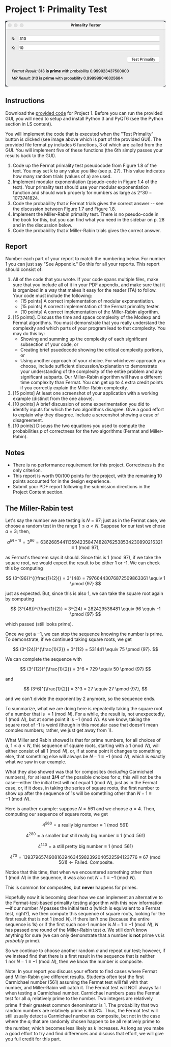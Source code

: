 # Project 1: Primality Test

![](Proj1GUI.png)

## Instructions

Download the [provided code](../project1-fermat/project1-fermat.zip/) for Project 1. 
Before you can run the provided GUI, you will need to setup and install Python 3 and PyQT6 (see the Python section in LS content).

You will implement the code that is executed when the "Test Primality" button is clicked (see image above which is part of the provided GUI). The provided file fermat.py includes 6 functions, 3 of which are called from the GUI. You will implement five of these functions (the 6th simply passes your results back to the GUI).
1. Code up the Fermat primality test pseudocode from Figure 1.8 of the text. You may set k to any value you like (see p. 27). This value indicates how many random trials (values of a) are used.
2. Implement modular exponentiation (pseudo-code in Figure 1.4 of the text). Your primality test should use your modular exponentiation function and should work properly for numbers as large as 2^30 = 1073741824.
3. Code the probability that $k$ Fermat trials gives  the correct answer -- see the discussion between Figure 1.7 and Figure 1.8.
4. Implement the Miller-Rabin primality test. There is no pseudo-code in the book for this, but you can find what you need in the sidebar on p. 28 and in the discussion below.
1. Code the probability that $k$ Miller-Rabin trials gives  the correct answer.


## Report
Number each part of your report to match the numbering below.  For number 1 you can just say "See Appendix." Do this for all your reports. This report should consist of: 
1.	All of the code that you wrote. If your code spans multiple files, make sure that you include all of it in your PDF appendix, and make sure that it is organized in a way that makes it easy for the reader (TA) to follow. Your code must include the following:
    - [15 points] A correct implementation of modular exponentiation.
    - [15 points] A correct implementation of the Fermat primality tester.
    - [10 points] A correct implementation of the Miller-Rabin algorithm.
2.	[15 points]. Discuss the time and space complexity of the Modexp and Fermat algorithms. You must demonstrate that you really understand the complexity and which parts of your program lead to that complexity.  You may do this by:
    - Showing and summing up the complexity of each significant subsection of your code, or
    - Creating brief psuedocode showing the critical complexity portions, or
    - Using another approach of your choice. 
For whichever approach you choose, include sufficient discussion/explanation to demonstrate your understanding of the complexity of the entire problem and any significant subparts.  Our Miller-Rabin algorithm will have a different time complexity than Fermat.  You can get up to 4 extra credit points if you correctly explain the Miller-Rabin complexity.
3.	[15 points] At least one screenshot of your application with a working example (distinct from the one above).
4.	[10 points] A brief discussion of some experimentation you did to identify inputs for which the two algorithms disagree. Give a good effort to explain why they disagree. Include a screenshot showing a case of disagreement.
5.	[10 points] Discuss the two equations you used to compute the probabilities $p$ of correctness for the two algorithms (Fermat and Miller-Rabin).

## Notes
- There is no performance requirement for this project. Correctness is the only criterion.
- This report is worth 90/100 points for the project, with the remaining 10 points accounted for in the design experience.
- Submit your PDF report following the submission directions in the Project Content section.



## The Miller-Rabin test

Let's say the number we are testing is $N=97$; just as in the Fermat case, we choose a random test in the range $1 ≤ a < N$. Suppose for our test we chose $a=3$; then, 

$$
a^{(N-1)} = 3^{96} = 6362685441135942358474828762538534230890216321 \equiv 1 \pmod {97}, 
$$

as Fermat's theorem says it should. Since this is $1 \pmod {97}$, if we take the square root, we would expect the result to be either 1 or -1. We can check this by computing 

$$
(3^{96})^{(\frac{1}{2})} = 3^{48} = 79766443076872509863361 \equiv 1 \pmod {97}
$$

just as expected. But, since this is also 1, we can take the square root again by computing 

$$
(3^{48})^{\frac{1}{2}} = 3^{24} = 282429536481 \equiv 96 \equiv -1 \pmod {97}
$$

which passed (still looks prime).

Once we get a $-1$, we can stop the sequence knowing the number is prime.  To demonstrate, if we continued taking square roots, we get 

$$
(3^{24})^{\frac{1}{2}} = 3^{12} = 531441 \equiv 75 \pmod {97}. 
$$

We can complete the sequence with 

$$
(3^{12})^{\frac{1}{2}} = 3^6 = 729 \equiv 50 \pmod {97}
$$

and

$$
(3^6)^{\frac{1}{2}} = 3^3 = 27 \equiv 27 \pmod {97}, 
$$

and we can't divide the exponent by 2 anymore, so the sequence ends.

To summarize, what we are doing here is repeatedly taking the square root of a number that is $\equiv 1 \pmod N$. 
For a while, the result is, 
not unexpectedly, $1 \pmod N$, but at some point it is $-1 \pmod N$. 
As we know, taking the square root of -1 is weird (though in this modular case that doesn't mean complex numbers; rather, we just get away from 1). 

What Miller and Rabin showed is that for prime numbers, for all choices of $a$, $1 \leq a < N$, this sequence of square roots, starting with a $1 \pmod N$, will either 
consist of all $1 \pmod N$, or, if at some point it changes to something else, that something else will always be $N-1 \equiv -1 \pmod N$, 
which is exactly what we saw in our example. 

What they also showed was that for composites (*including* Carmichael numbers), for 
at least **3/4** of the possible choices for $a$, this will not be the case—either the initial test will not equal 
$1 \pmod N$, just as in the Fermat case, or, if it does, in taking the series of square roots, the first number to show up 
after the sequence of 1s will be something other than $N-1 \equiv -1 \pmod N$.

Here is another example: suppose $N=561$ and we choose $a=4$. Then, computing our sequence of square roots, we get

$$
4^{560} = \text{a really big number}  \equiv 1 \pmod {561} 
$$

$$
4^{280} = \text{a smaller but still really big number}  \equiv 1 \pmod {561}
$$

$$
4^{140} = \text{a still pretty big number}  \equiv 1 \pmod {561}
$$

$$
4^{70} = 1393796574908163946345982392040522594123776 \equiv 67 \pmod {561} \leftarrow \text{Failed. Composite}. 
$$

Notice that this time, that when we encountered something other than $1 \pmod N$ in the sequence, it was also not $N-1 \equiv -1 \pmod N$.

This is common for composites, but **never** happens for primes. 

Hopefully now it is becoming clear how we can implement an
alternative to the Fermat-test-based primality testing
algorithm with this new information—if our number $N$ passes the initial test $a$
(which is equivalent to a Fermat test, right?), we then compute this sequence of square roots, looking for the first result that is not $1 \pmod N$. 
If there isn't one (because the entire sequence is 1s) or if the first such non-1 number is $N-1 \equiv -1 \pmod N$, 
$N$ has passed one round of the Miller-Rabin test $a$. We still don't know anything for sure (we can only demonstrate that a number is **not** prime vs is *probably* prime). 

So we continue to choose another random $a$ and repeat our test; however, if we instead find that there is a first result in the sequence that is neither $1 \: \text{nor} \: N-1 \equiv -1 \pmod N$, then we know the number is composite.

Note: In your report you discuss your efforts to find cases where Fermat and Miller-Rabin give different results.  Students often test the first Carmichael number (561) assuming the Fermat test will fail with that number, and Miller-Rabin will catch it.  The Fermat test will NOT always fail when testing a Carmichael number.  Carmichael numbers pass the Fermat test for all $a_{i}$ relatively prime to the number. Two integers are relatively prime if their greatest common denominator is 1. The probability that two random numbers are relatively prime is 60.8%. Thus, the Fermat test will still usually detect a Carmichael number as composite, but not in the case where the $a_{i}$ that are randomly chosen happen to be all relatively prime to the number, which becomes less likely as *k* increases.  As long as you make a good effort to try and find differences and discuss that effort, we will give you full credit for this part.

